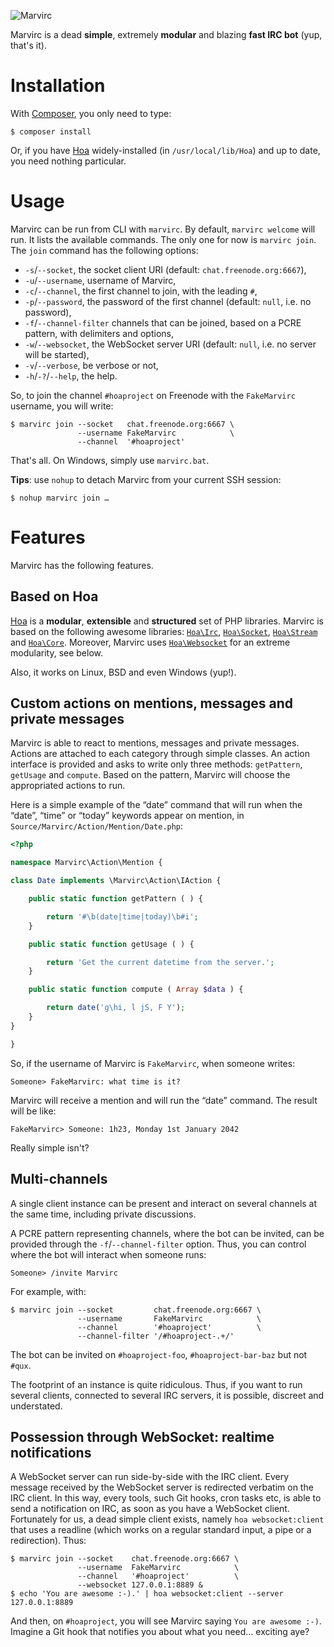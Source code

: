 ![Marvirc](http://hywan.github.io/Marvirc/Static/Logo.png)

Marvirc is a dead **simple**, extremely **modular** and blazing **fast IRC bot**
(yup, that's it).

# Installation

With [Composer](http://getcomposer.org/), you only need to type:

    $ composer install

Or, if you have [Hoa](http://hoa-project.net/) widely-installed (in
`/usr/local/lib/Hoa`) and up to date, you need nothing particular.

# Usage

Marvirc can be run from CLI with `marvirc`. By default, `marvirc welcome` will
run. It lists the available commands. The only one for now is `marvirc join`.
The `join` command has the following options:

  * `-s`/`--socket`, the socket client URI (default: `chat.freenode.org:6667`),
  * `-u`/`--username`, username of Marvirc,
  * `-c`/`--channel`, the first channel to join, with the leading `#`,
  * `-p`/`--password`, the password of the first channel (default: `null`, i.e.
    no password),
  * `-f`/`--channel-filter` channels that can be joined, based on a PCRE
    pattern, with delimiters and options,
  * `-w`/`--websocket`, the WebSocket server URI (default: `null`, i.e. no
    server will be started),
  * `-v`/`--verbose`, be verbose or not,
  * `-h`/`-?`/`--help`, the help.

So, to join the channel `#hoaproject` on Freenode with the `FakeMarvirc`
username, you will write:

    $ marvirc join --socket   chat.freenode.org:6667 \
                   --username FakeMarvirc            \
                   --channel  '#hoaproject'

That's all. On Windows, simply use `marvirc.bat`.

**Tips**: use `nohup` to detach Marvirc from your current SSH session:

    $ nohup marvirc join …

# Features

Marvirc has the following features.

## Based on Hoa

[Hoa](http://hoa-project.net/) is a **modular**, **extensible** and
**structured** set of PHP libraries. Marvirc is based on the following awesome
libraries: [`Hoa\Irc`](https://github.com/hoaproject/Irc),
[`Hoa\Socket`](https://github.com/hoaproject/Socket),
[`Hoa\Stream`](https://github.com/hoaproject/Stream) and
[`Hoa\Core`](https://github.com/hoaproject/Core). Moreover, Marvirc uses
[`Hoa\Websocket`](https://github.com/hoaproject/Websocket) for an extreme
modularity, see below.

Also, it works on Linux, BSD and even Windows (yup!).

## Custom actions on mentions, messages and private messages

Marvirc is able to react to mentions, messages and private messages. Actions are
attached to each category through simple classes. An action interface is
provided and asks to write only three methods: `getPattern`, `getUsage` and
`compute`. Based on the pattern, Marvirc will choose the appropriated actions to
run.

Here is a simple example of the “date” command that will run when the “date”,
“time” or “today” keywords appear on mention, in
`Source/Marvirc/Action/Mention/Date.php`:

```php
<?php

namespace Marvirc\Action\Mention {

class Date implements \Marvirc\Action\IAction {

    public static function getPattern ( ) {

        return '#\b(date|time|today)\b#i';
    }

    public static function getUsage ( ) {

        return 'Get the current datetime from the server.';
    }

    public static function compute ( Array $data ) {

        return date('g\hi, l jS, F Y');
    }
}

}
```

So, if the username of Marvirc is `FakeMarvirc`, when someone writes:

    Someone> FakeMarvirc: what time is it?

Marvirc will receive a mention and will run the “date” command. The result will
be like:

    FakeMarvirc> Someone: 1h23, Monday 1st January 2042

Really simple isn't?

## Multi-channels

A single client instance can be present and interact on several channels at the
same time, including private discussions.

A PCRE pattern representing channels, where the bot can be invited, can be
provided through the `-f`/`--channel-filter` option. Thus, you can control where
the bot will interact when someone runs:

    Someone> /invite Marvirc

For example, with:

    $ marvirc join --socket         chat.freenode.org:6667 \
                   --username       FakeMarvirc            \
                   --channel        '#hoaproject'          \
                   --channel-filter '/#hoaproject-.+/'

The bot can be invited on `#hoaproject-foo`, `#hoaproject-bar-baz` but not
`#qux`.

The footprint of an instance is quite ridiculous. Thus, if you want to run
several clients, connected to several IRC servers, it is possible, discreet and
understated.

## Possession through WebSocket: realtime notifications

A WebSocket server can run side-by-side with the IRC client. Every message
received by the WebSocket server is redirected verbatim on the IRC client. In
this way, every tools, such Git hooks, cron tasks etc, is able to send a
notification on IRC, as soon as you have a WebSocket client. Fortunately for us,
a dead simple client exists, namely `hoa websocket:client` that uses a readline
(which works on a regular standard input, a pipe or a redirection). Thus:

    $ marvirc join --socket    chat.freenode.org:6667 \
                   --username  FakeMarvirc            \
                   --channel   '#hoaproject'          \
                   --websocket 127.0.0.1:8889 &
    $ echo 'You are awesome :-).' | hoa websocket:client --server 127.0.0.1:8889

And then, on `#hoaproject`, you will see Marvirc saying `You are awesome :-)`.
Imagine a Git hook that notifies you about what you need… exciting aye?